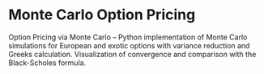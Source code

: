 # Monte Carlo Option Pricing
Option Pricing via Monte Carlo – Python implementation of Monte Carlo simulations for European and exotic options with variance reduction and Greeks calculation. Visualization of convergence and comparison with the Black-Scholes formula.
